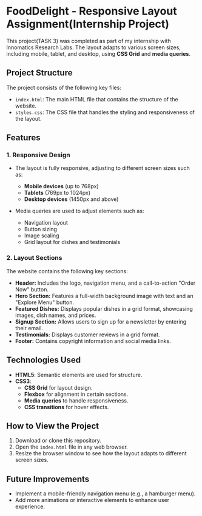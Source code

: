 
# FoodDelight - Responsive Layout Assignment(Internship Project)

This project(TASK 3) was completed as part of my internship with Innomatics Research Labs.
The layout adapts to various screen sizes, including mobile, tablet, and desktop, using **CSS Grid** and **media queries**.

## Project Structure

The project consists of the following key files:

- `index.html`: The main HTML file that contains the structure of the website.
- `styles.css`: The CSS file that handles the styling and responsiveness of the layout.

## Features

### 1. Responsive Design
- The layout is fully responsive, adjusting to different screen sizes such as:
  - **Mobile devices** (up to 768px)
  - **Tablets** (769px to 1024px)
  - **Desktop devices** (1450px and above)
  
- Media queries are used to adjust elements such as:
  - Navigation layout
  - Button sizing
  - Image scaling
  - Grid layout for dishes and testimonials

### 2. Layout Sections
The website contains the following key sections:
- **Header:** Includes the logo, navigation menu, and a call-to-action "Order Now" button.
- **Hero Section:** Features a full-width background image with text and an "Explore Menu" button.
- **Featured Dishes:** Displays popular dishes in a grid format, showcasing images, dish names, and prices.
- **Signup Section:** Allows users to sign up for a newsletter by entering their email.
- **Testimonials:** Displays customer reviews in a grid format.
- **Footer:** Contains copyright information and social media links.

## Technologies Used
- **HTML5**: Semantic elements are used for structure.
- **CSS3**: 
  - **CSS Grid** for layout design.
  - **Flexbox** for alignment in certain sections.
  - **Media queries** to handle responsiveness.
  - **CSS transitions** for hover effects.
  
## How to View the Project
1. Download or clone this repository.
2. Open the `index.html` file in any web browser.
3. Resize the browser window to see how the layout adapts to different screen sizes.

## Future Improvements
- Implement a mobile-friendly navigation menu (e.g., a hamburger menu).
- Add more animations or interactive elements to enhance user experience.

